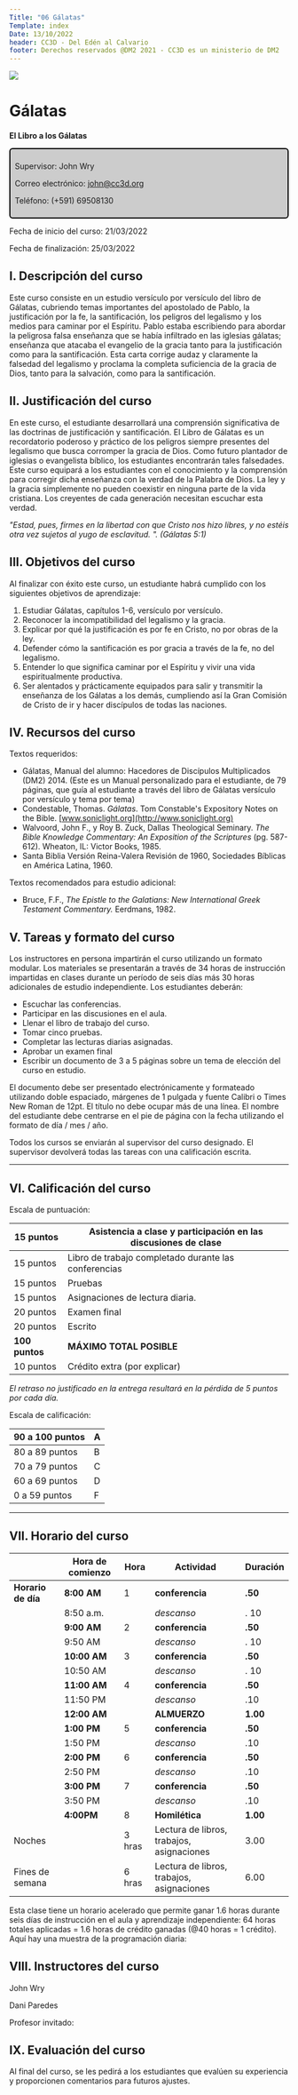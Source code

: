 ```yaml
---
Title: "06 Gálatas"
Template: index
Date: 13/10/2022
header: CC3D - Del Edén al Calvario
footer: Derechos reservados @DM2 2021 - CC3D es un ministerio de DM2
---
```

<a href="https://cloud.cc3d.org/index.php/apps/cms_pico/pico/cc3d-2022/plan"><img src="https://cloud.cc3d.org/index.php/apps/cms_pico/pico/cc3d-2022/assets/images/cc3d-logo-white.webp" class="logoTop"></img></a>





# Gálatas

**El Libro a los Gálatas**

<div class="sil-info" style="border:solid windowtext 1.5pt;
padding:6.0pt 6.0pt 6.0pt 6.0pt;
background:#CCCCCC;
border-radius: 6px;">
<p>Supervisor: John Wry</p>
<p>Correo electrónico: <a href="maito:john@cc3d.org">john@cc3d.org</a></p>
<p>Teléfono: (+591) 69508130</p>
</div>

Fecha de inicio del curso: 21/03/2022

Fecha de finalización: 25/03/2022

## I. Descripción del curso

Este curso consiste en un estudio versículo por versículo del libro de Gálatas, cubriendo temas importantes del apostolado de Pablo, la justificación por la fe, la santificación, los peligros del legalismo y los medios para caminar por el Espíritu. Pablo estaba escribiendo para abordar la peligrosa falsa enseñanza que se había infiltrado en las iglesias gálatas; enseñanza que atacaba el evangelio de la gracia tanto para la justificación como para la santificación. Esta carta corrige audaz y claramente la falsedad del legalismo y proclama la completa suficiencia de la gracia de Dios, tanto para la salvación, como para la santificación.

## II. Justificación del curso

En este curso, el estudiante desarrollará una comprensión significativa de las doctrinas de justificación y santificación. El Libro de Gálatas es un recordatorio poderoso y práctico de los peligros siempre presentes del legalismo que busca corromper la gracia de Dios. Como futuro plantador de iglesias o evangelista bíblico, los estudiantes encontrarán tales falsedades. Este curso equipará a los estudiantes con el conocimiento y la comprensión para corregir dicha enseñanza con la verdad de la Palabra de Dios. La ley y la gracia simplemente no pueden coexistir en ninguna parte de la vida cristiana. Los creyentes de cada generación necesitan escuchar esta verdad.

*"Estad, pues, firmes en la libertad con que Cristo nos hizo libres, y no estéis otra vez sujetos al yugo de esclavitud. ". (Gálatas 5:1)*

## III. Objetivos del curso

Al finalizar con éxito este curso, un estudiante habrá cumplido con los siguientes objetivos de aprendizaje:

1. Estudiar Gálatas, capítulos 1-6, versículo por versículo.
2. Reconocer la incompatibilidad del legalismo y la gracia.
3. Explicar por qué la justificación es por fe en Cristo, no por obras de la ley.
4. Defender cómo la santificación es por gracia a través de la fe, no del legalismo.
5. Entender lo que significa caminar por el Espíritu y vivir una vida espiritualmente productiva.
6. Ser alentados y prácticamente equipados para salir y transmitir la enseñanza de los Gálatas a los demás, cumpliendo así la Gran Comisión de Cristo de ir y hacer discípulos de todas las naciones.

## IV. Recursos del curso

Textos requeridos:

*  Gálatas, Manual del alumno: Hacedores de Discípulos Multiplicados (DM2) 2014. (Este es un Manual personalizado para el estudiante, de 79 páginas, que guía al estudiante a través del libro de Gálatas versículo por versículo y tema por tema)
* Condestable, Thomas. *Gálatas*. Tom Constable's Expository Notes on the Bible. [www.soniclight.org](http://www.soniclight.org)
* Walvoord, John F., y Roy B. Zuck, Dallas Theological Seminary. *The Bible Knowledge Commentary: An Exposition of the Scriptures* (pg. 587-612). Wheaton, IL: Victor Books, 1985.
* Santa Biblia Versión Reina-Valera Revisión de 1960, Sociedades Bíblicas en América Latina, 1960.

Textos recomendados para estudio adicional:

* Bruce, F.F., *The Epistle to the Galatians: New International Greek Testament Commentary.* Eerdmans, 1982.

## V. Tareas y formato del curso

Los instructores en persona impartirán el curso utilizando un formato modular. Los materiales se presentarán a través de 34 horas de instrucción impartidas en clases durante un período de seis días más 30 horas adicionales de estudio independiente. Los estudiantes deberán:

* Escuchar las conferencias.
* Participar en las discusiones en el aula.
* Llenar el libro de trabajo del curso.
* Tomar cinco pruebas.
* Completar las lecturas diarias asignadas.
* Aprobar un examen final
* Escribir un documento de 3 a 5 páginas sobre un tema de elección del curso en estudio.

El documento debe ser presentado electrónicamente y formateado utilizando doble espaciado, márgenes de 1 pulgada y fuente Calibri o Times New Roman de 12pt. El título no debe ocupar más de una línea. El nombre del estudiante debe centrarse en el pie de página con la fecha utilizando el formato de día / mes / año.

Todos los cursos se enviarán al supervisor del curso designado. El supervisor devolverá todas las tareas con una calificación escrita.

<hr>

## VI. Calificación del curso

Escala de puntuación:

| 15 puntos | Asistencia a clase y participación en las discusiones de clase|
|----------------| ----------------------------------------------------------------| 
| 15 puntos | Libro de trabajo completado durante las conferencias| 
| 15 puntos | Pruebas | 
| 15 puntos | Asignaciones de lectura diaria.| 
| 20 puntos | Examen final| 
| 20 puntos | Escrito| 
| **100 puntos** | **MÁXIMO TOTAL POSIBLE**| 
| 10 puntos | Crédito extra (por explicar)|

*El retraso no justificado en la entrega resultará en la pérdida de 5 puntos por cada día.* 

Escala de calificación:

| 90 a 100 puntos | A| 
|-----------------| ---| 
| 80 a 89 puntos | B| 
| 70 a 79 puntos | C| 
| 60 a 69 puntos | D| 
| 0 a 59 puntos | F|

<hr>

## VII. Horario del curso



|                    | **Hora de comienzo** | Hora   | **Actividad**                             | **Duración** |
| :----------------- | -------------------- | ------ | ----------------------------------------- | ------------ |
| **Horario de día** | **8:00** **AM**      | 1      | **conferencia**                           | **.50**      |
|                    | 8:50 a.m.            |        | *descanso*                                | . 10         |
|                    | **9:00** **AM**      | 2      | **conferencia**                           | **.50**      |
|                    | 9:50 AM              |        | *descanso*                                | . 10         |
|                    | **10:00 AM**         | 3      | **conferencia**                           | **.50**      |
|                    | 10:50 AM             |        | *descanso*                                | . 10         |
|                    | **11:00** **AM**     | 4      | **conferencia**                           | **.50**      |
|                    | 11:50 PM             |        | *descanso*                                | .10          |
|                    | **12:00** **AM**     |        | **ALMUERZO**                              | **1.00**     |
|                    | **1:00** **PM**      | 5      | **conferencia**                           | **.50**      |
|                    | 1:50 PM              |        | *descanso*                                | .10          |
|                    | **2:00** **PM**      | 6      | **conferencia**                           | **.50**      |
|                    | 2:50 PM              |        | *descanso*                                | .10          |
|                    | **3:00 PM**          | 7      | **conferencia**                           | **.50**      |
|                    | 3:50 PM              |        | *descanso*                                | .10          |
|                    | **4:00PM**           | 8      | **Homilética**                            | **1.00**     |
| Noches             |                      | 3 hras | Lectura de libros, trabajos, asignaciones | 3.00         |
| Fines de semana    |                      | 6 hras | Lectura de libros, trabajos, asignaciones | 6.00         |

Esta clase tiene un horario acelerado que permite ganar 1.6 horas durante seis días de instrucción en el aula y aprendizaje independiente: 64 horas totales aplicadas = 1.6 horas de crédito ganadas (@40 horas = 1 crédito). Aquí hay una muestra de la programación diaria:

## VIII. Instructores del curso

John Wry

Dani Paredes

Profesor invitado: 

## IX. Evaluación del curso

Al final del curso, se les pedirá a los estudiantes que evalúen su experiencia y proporcionen comentarios para futuros ajustes. 